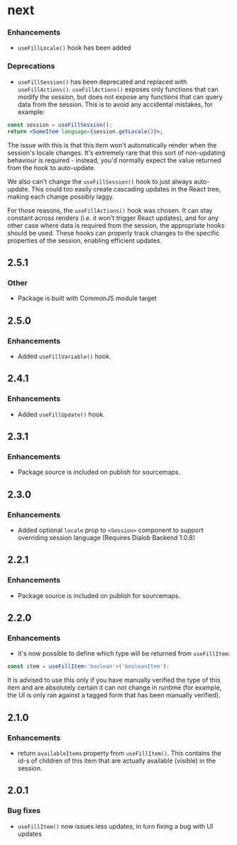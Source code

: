 # next
### Enhancements
- `useFillLocale()` hook has been added

### Deprecations
- `useFillSession()` has been deprecated and replaced with `useFillActions()`. `useFillActions()` exposes only functions that can modify the session, but does not expose any functions that can query data from the session. This is to avoid any accidental mistakes, for example:

```jsx
const session = useFillSession();
return <SomeItem language={session.getLocale()}>;
```

The issue with this is that this item won't automatically render when the session's locale changes. It's extremely rare that this sort of non-updating behaviour is required - instead, you'd normally expect the value returned from the hook to auto-update.

We also can't change the `useFillSession()` hook to just always auto-update. This could too easily create cascading updates in the React tree, making each change possibly laggy.

For those reasons, the `useFillActions()` hook was chosen. It can stay constant across renders (i.e. it won't trigger React updates), and for any other case where data is required from the session, the appropriate hooks should be used. These hooks can properly track changes to the specific properties of the session, enabling efficient updates.

## 2.5.1
### Other
- Package is built with CommonJS module target

## 2.5.0
### Enhancements
- Added `useFillVariable()` hook.

## 2.4.1
### Enhancements
- Added `useFillUpdate()` hook.

## 2.3.1
### Enhancements
- Package source is included on publish for sourcemaps.

## 2.3.0
### Enhancements
-  Added optional `locale` prop to `<Session>` component to support overriding session language (Requires Dialob Backend 1.0.8)

## 2.2.1
### Enhancements
- Package source is included on publish for sourcemaps.

## 2.2.0
### Enhancements
- it's now possible to define which type will be returned from `useFillItem`:
```ts
const item = useFillItem<'boolean'>('booleanItem');
```
It is advised to use this only if you have manually verified the type of this item and are absolutely
certain it can not change in runtime (for example, the UI is only ran against a tagged form that
has been manually verified).

## 2.1.0
### Enhancements
- return `availableItems` property from `useFillItem()`. This contains the id-s of children of this
item that are actually available (visible) in the session.

## 2.0.1
### Bug fixes
- `useFillItem()` now issues less updates, in turn fixing a bug with UI updates
